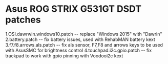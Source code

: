 # Asus ROG STRIX G531GT DSDT patches

1.OSI.dawrwin.windows10.patch -- replace "Windows 2015" with "Dawrin"
2.battery.patch -- fix battery issues, used with RehabMAN battery kext
3.f7.f8.arrows.als.patch -- fix als sensor, F7,F8 and arrows keys to be used with AsusSMC for brightness control
4.touchpad.i2c.gpio.patch -- fix trackpad to work with gpio pinning with Voodooi2c kext